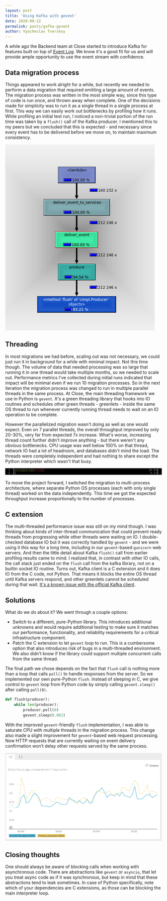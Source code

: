 ```yaml
---
layout: post
title: 'Using Kafka with gevent'
date: 2020-09-22
permalink: posts/gafka-gevent
author: Vyacheslav Tverskoy
---
```

A while ago the Backend team at Close started to introduce Kafka for features built on top of [Event Log](https://developer.close.com/#event-log). We know it's a good fit for us and will provide ample opportunity to use the event stream with confidence.

## Data migration process

Things appeared to work alright for a while, but recently we needed to perform a data migration that required emitting a large amount of events. The migration process was written in the most simple way, since this type of code is run once, and thrown away when complete. One of the decisions made for simplicity was to run it as a single thread in a single process at first. This way we can easily work out bottlenecks by profiling how it runs. While profiling an initial test run, I noticed a non-trivial portion of the run time was taken by a `flush()` call of the Kafka producer. I mentioned this to my peers but we concluded that this is expected - and necessary since every event has to be delivered before we move on, to maintain maximum consistency.

![Profiling results](/assets/kafka-gevent/flush-profiler.png)

## Threading

In most migrations we had before, scaling out was not necessary, we could just run it in background for a while with minimal impact. Not this time though. The volume of data that needed processing was so large that running it in one thread would take multiple months, so we needed to scale out. Performance metrics I've collected during initial runs indicated that impact will be minimal even if we run 10 migration processes. So in the next iteration the migration process was changed to run in multiple parallel threads in the same process. At Close, the main threading framework we use in Python is `gevent`. It's a green threading library that hooks into IO routines and schedules other green threads - greenlets - inside the same OS thread to run whenever currently running thread needs to wait on an IO operation to be complete.

However the parallelized migration wasn't doing as well as one would expect. Even on 7 parallel threads, the overall throughput improved by only 20-30%, very far from expected 7x increase. What's worse, increasing thread count further didn't improve anything - but there weren't any obvious bottlenecks. CPU usage was well below 100% on that thread, network IO had a lot of headroom, and databases didn't mind the load. The threads were completely independent and had nothing to share except the Python interpreter which wasn't that busy.

![Profiling results](/assets/kafka-gevent/htop-cpu.png)

To move the project forward, I switched the migration to multi-process architecture, where separate Python OS processes (each with only single thread) worked on the data independently. This time we got the expected throughput increase proportionally to the number of processes.

## C extension

The multi-threaded performance issue was still on my mind though. I was thinking about kinds of inter-thread communication that could prevent ready threads from progressing while other threads were waiting on IO. I double-checked database IO but it was correctly handled by `gevent` - and we were using it this way for a long time, including in our `gevent`-based `gunicorn` web servers. And then the little detail about Kafka `flush()` call from earlier profiling results came to mind. I realized that, in contrast with other IO calls, the call stack just ended on the `flush` call from the kafka library, not on a builtin socket IO routine. Turns out, Kafka client is a C extension and it does IO from the C code, not Python. That means it blocks the entire OS thread until Kafka servers respond, and other greenlets cannot be scheduled during that wait. [It's a known issue with the official Kafka client](https://github.com/confluentinc/confluent-kafka-python/issues/612).

## Solutions

What do we do about it? We went through a couple options:

- Switch to a different, pure-Python library. This introduces additional unknowns and would require additional testing to make sure it matches our performance, functionality, and reliability requirements for a critical infrastructure component.
- Patch the C extension to let `gevent` loop to run. This is a cumbersome option that also introduces risk of bugs in a multi-threaded environment. We also didn’t know if the library could support multiple concurrent calls from the same thread.

The final path we chose depends on the fact that `flush` call is nothing more than a loop that calls `poll()` to handle responses from the server. So we implemented our own pure-Python `flush`. Instead of sleeping in C, we give control to `gevent` loop from Python code by simply calling `gevent.sleep()` after calling `poll(0)`.


```python
def flush(producer):
    while len(producer):
        producer.poll(0)
        gevent.sleep(0.001)
```

With the improved `gevent`-friendly `flush` implementation, I was able to saturate CPU with multiple threads in the migration process. This change also made a slight improvement for `gevent`-based web request processing. Now HTTP requests that are currently waiting on event delivery confirmation won’t delay other requests served by the same process.

![Profiling results](/assets/kafka-gevent/req-comparison.png)

## Closing thoughts

One should always be aware of blocking calls when working with asynchronous code. There are abstractions like `gevent` or `asyncio`, that let you treat async code as if it was synchronous, but keep in mind that these abstractions tend to leak sometimes. In case of Python specifically, note which of your dependencies are C extensions, as those can be blocking the main interpreter loop.


